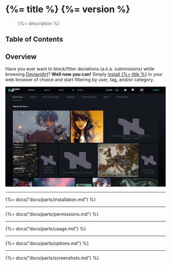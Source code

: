 # {%= title %} {%= version %}

> {%= description %}

## Table of Contents
<!-- toc -->

## Overview
Have you ever want to block/filter deviations (a.k.a. submissions) while browsing [DeviantArt](https://www.deviantart.com)? **Well now you can!** Simply [install {%= title %}](#installation) in your web browser of choice and start filtering by user, tag, and/or category.

![{%= title %} Promotional Image](https://raw.githubusercontent.com/rthaut/deviantART-Filter/master/screenshots/Promo.png)

* * *

{%= docs("docs/parts/installation.md") %}

* * *

{%= docs("docs/parts/permissions.md") %}

* * *

{%= docs("docs/parts/usage.md") %}

* * *

{%= docs("docs/parts/options.md") %}

* * *

{%= docs("docs/parts/screenshots.md") %}
